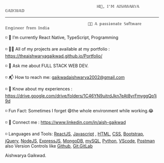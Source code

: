                                               ℍ𝕀👋, 𝕀'𝕄 𝔸𝕀𝕊ℍ𝕎𝔸ℝ𝕐𝔸 𝔾𝔸𝕀𝕂𝕎𝔸𝔻
                                                                                   
----------------------------------------------------------------------------------------------------------------------------------------------------------------------------------------------------

                                          👩‍🎓 𝔸 𝕡𝕒𝕤𝕤𝕚𝕠𝕟𝕒𝕥𝕖 𝕊𝕠𝕗𝕥𝕨𝕒𝕣𝕖 𝔼𝕟𝕘𝕚𝕟𝕖𝕖𝕣 𝕗𝕣𝕠𝕞 𝕀𝕟𝕕𝕚𝕒

◽ 🌱 I’m currently React Native, TypeScript, Programming

◽ 👨‍💻 All of my projects are available at my portfolio : https://theaishwaryagaikwad.github.io/Portfolio/

◽ 💬 Ask me about FULL STACK WEB DEV.

◽ 📬 How to reach me: gaikwadaishwarya2002@gmail.com

◽ 📌 Know about my experiences : https://drive.google.com/drive/folders/1C46YN9uitrdJkn7eAt8yrFmyggQp1j9d

◽ Fun Fact: Sometimes I forget 😄the whole environment while working.😂

◽ 🔗 Connect me : https://www.linkedin.com/in/aish-gaikwad

◽ Languages and Tools:
         [ReactJS](https://react.dev/), [Javascript](https://devdocs.io/javascript/) , [HTML](https://developer.mozilla.org/en-US/docs/Web/HTML), [CSS](https://developer.mozilla.org/en-US/docs/Web/CSS), [Bootstrap](https://getbootstrap.com/), [jQuery](https://jquery.com/), [NodeJS](https://nodejs.org/en), [ExpressJS](https://expressjs.com/), [MongoDB](https://www.mongodb.com/), [mySQL](https://www.mysql.com/), [Python](https://www.python.org/), [VScode](https://code.visualstudio.com/), [Postman](https://www.postman.com/) 
          also Version Controls like [Github](https://www.github.com), [Git](https://git-scm.com/),[GitLab](https://www.gitlab.com/)

Aishwarya Gaikwad.
